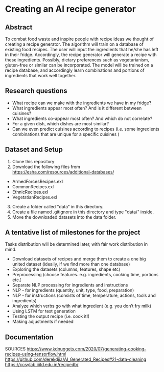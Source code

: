 # Creating an AI recipe generator

## Abstract
To combat food waste and inspire people with recipe ideas we thought of creating a recipe generator. The algorithm will train on a database of existing food recipes. The user will input the ingredients that he/she has left in their fridge. Accordingly, the recipe generator will generate a recipe with these ingredients. Possibly, dietary preferences such as vegetarianism, gluten-free or similar can be incorporated. The model will be trained on a recipe database, and accordingly learn combinations and portions of ingredients that work well together. 

 
## Research questions
- What recipe can we make with the ingredients we have in my fridge?
- What ingredients appear most often? And is it different between cuisines?
- What ingredients co-appear most often? And which do not correlate? 
- For a given dish, which dishes are most similar?
- Can we even predict cuisines according to recipes (i.e. some ingredients combinations that are unique for a specific cuisines )

## Dataset and Setup
1. Clone this repository
2. Download the following files from https://esha.com/resources/additional-databases/
- ArmedForcesRecipes.exl
- CommonRecipes.exl
- EthnicRecipes.exl
- VegetatianRecipes.exl
3. Create a folder called "data" in this directory.
4. Create a file named .gitignore in this directory and type "data/" inside.
5. Move the downloaded datasets into the data folder.


## A tentative list of milestones for the project
Tasks distribution will be determined later, with fair work distribution in mind.
- Download datasets of recipes and merge them to create a one big united dataset (ideally, if we find more than one database)
- Exploring the datasets (columns, features, shape etc)
- Preprocessing (choose features. e.g. ingredients, cooking time, portions etc.)
- Separate NLP processing for ingredients and instructions
- NLP - for ingredients (quantity, unit, type, food, preparation)
- NLP - for instructions (consists of time, temperature, actions, tools and ingredients)
- Analyze which verbs go with what ingredient (e.g. you don’t fry milk)
- Using LSTM for text generation
- Testing the output recipe (i.e. cook it!)
- Making adjustments if needed 


## Documentation
SOURCES
https://www.kdnuggets.com/2020/07/generating-cooking-recipes-using-tensorflow.html
https://github.com/derekdjia/AI_Generated_Recipes#21-data-cleaning
https://cosylab.iiitd.edu.in/recipedb/ 
